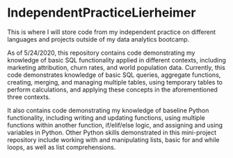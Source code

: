 # IndependentPracticeLierheimer
This is where I will store code from my independent practice on different languages and projects outside of my data analytics bootcamp. 

As of 5/24/2020, this repository contains code demonstrating my knowledge of basic SQL functionality applied in different contexts, including marketing attribution, churn rates, and world population data. Currently, this code demonstrates knowledge of basic SQL queries, aggregate functions, creating, merging, and managing multiple tables, using temporary tables to perform calculations, and applying these concepts in the aforementioned three contexts. 

It also contains code demonstrating my knowledge of baseline Python functionality, including writing and updating functions, using multiple functions within another function, if/elif/else logic, and assigning and using variables in Python. Other Python skills demonstrated in this mini-project repository include working with and manipulating lists, basic for and while loops, as well as list comprehensions. 
